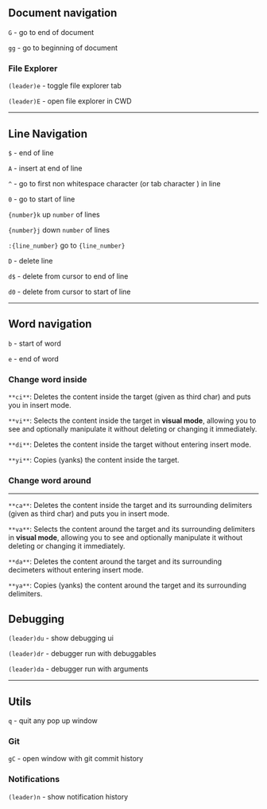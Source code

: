 ## Document navigation

`G` - go to end of document

`gg` - go to beginning of document



### File Explorer

`(leader)e` - toggle file explorer tab

`(leader)E` - open file explorer in CWD



---

## Line Navigation

`$` - end of line 

`A` - insert at end of line

`^` - go to first non whitespace character (or tab character ) in line 

`0` - go to start of line

`{number}k` up `number` of lines

`{number}j` down `number` of lines

`:{line_number}` go to `{line_number}`

`D` - delete line

`d$` - delete from cursor to end of line

`d0` - delete from cursor to start of line

---

## Word navigation

`b` - start of word

`e` - end of word

### Change word inside

`**ci**`: Deletes the content inside the target (given as third char) and puts you in insert mode.

`**vi**`: Selects the content inside the target in **visual mode**, allowing you to see and optionally manipulate it without deleting or changing it immediately.

`**di**`: Deletes the content inside the target without entering insert mode.

`**yi**`: Copies (yanks) the content inside the target.

### Change word around

---

`**ca**`: Deletes the content inside the target and its surrounding delimiters (given as third char) and puts you in insert mode.

`**va**`: Selects the content around the target and its surrounding delimiters in **visual mode**, allowing you to see and optionally manipulate it without deleting or changing it immediately.

`**da**`: Deletes the content around the target and its surrounding decimeters without entering insert mode.

`**ya**`: Copies (yanks) the content around the target and its surrounding delimiters.

## Debugging

`(leader)du` - show debugging ui

`(leader)dr` - debugger run with debuggables

`(leader)da` - debugger run with arguments

---



## Utils

`q`  - quit any pop up window

### Git

`gC` - open window with git commit history



### Notifications

`(leader)n` - show notification history







